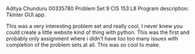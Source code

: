 Aditya Chunduru
00335780
Problem Set 9
CIS 153 L8
Program description: Tkinter GUI app.


This was a very interesting problem set and really cool, I never knew you could create a little website kind of thing with python. This was the first and probably only assignment where i didn't have too too many issues with completion of the problem sets at all. This was so cool to make. 